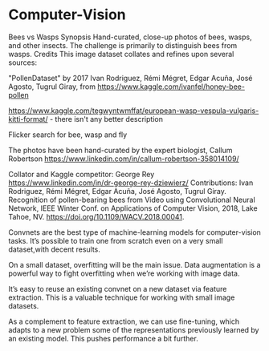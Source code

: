 # Computer-Vision

Bees vs Wasps
Synopsis
Hand-curated, close-up photos of bees, wasps, and other insects. The challenge is primarily to distinguish bees from wasps.
Credits
This image dataset collates and refines upon several sources:

"PollenDataset" by 2017 Ivan Rodriguez, Rémi Mégret, Edgar Acuña, José Agosto, Tugrul Giray, from https://www.kaggle.com/ivanfel/honey-bee-pollen

https://www.kaggle.com/tegwyntwmffat/european-wasp-vespula-vulgaris-kitti-format/ - there isn't any better description

Flicker search for bee, wasp and fly

The photos have been hand-curated by the expert biologist, Callum Robertson https://www.linkedin.com/in/callum-robertson-358014109/

Collator and Kaggle competitor: George Rey https://www.linkedin.com/in/dr-george-rey-dziewierz/
Contributions:
Ivan Rodriguez, Rémi Mégret, Edgar Acuña, José Agosto, Tugrul Giray. Recognition of pollen-bearing bees from Video using Convolutional Neural Network, IEEE Winter Conf. on Applications of Computer Vision, 2018, Lake Tahoe, NV. https://doi.org/10.1109/WACV.2018.00041.

Convnets are the best type of machine-learning models for computer-vision tasks. It’s possible to train one from scratch even on a very small dataset,with decent results.

On a small dataset, overfitting will be the main issue. Data augmentation is a powerful way to fight overfitting when we’re working with image data.

It’s easy to reuse an existing convnet on a new dataset via feature extraction. This is a valuable technique for working with small image datasets.

As a complement to feature extraction, we can use fine-tuning, which adapts to a new problem some of the representations previously learned by an existing model. This pushes performance a bit further.
